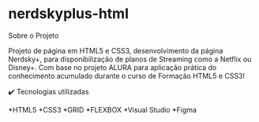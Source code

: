 # nerdskyplus-html

Sobre o Projeto

Projeto de página em HTML5 e CSS3, desenvolvimento da página Nerdsky+, para disponibilização de planos de Streaming como a Netflix ou Disney+. Com base no projeto ALURA para aplicação prática do conhecimento acumulado durante o curso de Formação HTML5 e CSS3!

✔️ Tecnologias utilizadas

*HTML5 
*CSS3 
*GRID 
*FLEXBOX 
*Visual Studio
*Figma
